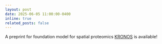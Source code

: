 ```yaml
---
layout: post
date: 2025-06-05 11:00:00-0400
inline: true
related_posts: false
---
```


A preprint for foundation model for spatial proteomics [KRONOS](https://arxiv.org/abs/2506.03373) is available!